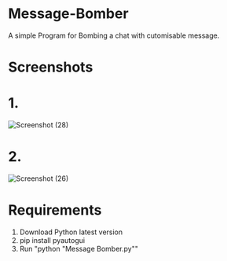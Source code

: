 # Message-Bomber
A simple Program for Bombing a chat with cutomisable message.

# Screenshots
# 1.
![Screenshot (28)](https://github.com/Akshay15-png/Message-Bomber/assets/93660973/406d0a9c-3d09-4d20-8e74-8e7ee7aa91a9)

# 2.
![Screenshot (26)](https://github.com/Akshay15-png/Message-Bomber/assets/93660973/a434c010-8b8f-4783-ad3d-c1a7a2dc6864)

# Requirements
1. Download Python latest version
2. pip install pyautogui
3. Run "python "Message Bomber.py"" 
